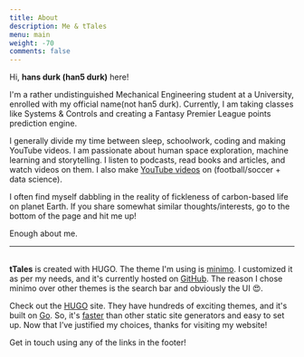 ```yaml
---
title: About
description: Me & tTales
menu: main
weight: -70
comments: false
---
```


Hi, **hans durk (han5 durk)** here!

I'm a rather undistinguished Mechanical Engineering student at a University, enrolled with my official name(not han5 durk). Currently, I am taking classes like Systems & Controls and creating a Fantasy Premier League points prediction engine.

I generally divide my time between sleep, schoolwork, coding and making YouTube videos. I am passionate about human space exploration, machine learning and storytelling. I listen to podcasts, read books and articles, and watch videos on them. I also make [YouTube videos](https://www.youtube.com/channel/UCYvbqYvGvhXCoIud49NfvKA) on (football/soccer + data science).

I often find myself dabbling in the reality of fickleness of carbon-based life on planet Earth. If you share somewhat similar thoughts/interests, go to the bottom of the page and hit me up!

Enough about me.
&nbsp;

___

\
**tTales** is created with HUGO. The theme I'm using is [minimo](https://themes.gohugo.io/minimo/). I customized it as per my needs, and it's currently hosted on [GitHub](https://github.com/han5durk/tTales). The reason I chose minimo over other themes is the search bar and obviously the UI :heart_eyes:.

Check out the [HUGO](https://gohugo.io/) site. They have hundreds of exciting themes, and it's built on [Go](https://en.wikipedia.org/wiki/Go_(programming_language)). So, it's [faster](https://gohugo.io/about/what-is-hugo/#how-fast-is-hugo) than other static site generators and easy to set up. Now that I’ve justified my choices, thanks for visiting my website!

Get in touch using any of the links in the footer!
